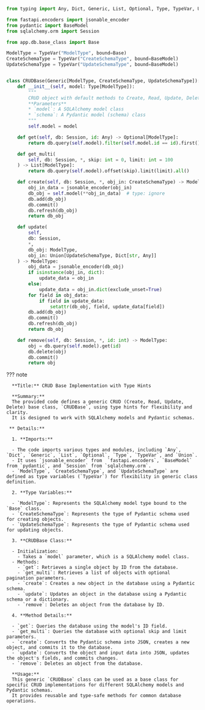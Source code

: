 ``` py
from typing import Any, Dict, Generic, List, Optional, Type, TypeVar, Union

from fastapi.encoders import jsonable_encoder
from pydantic import BaseModel
from sqlalchemy.orm import Session

from app.db.base_class import Base

ModelType = TypeVar("ModelType", bound=Base)
CreateSchemaType = TypeVar("CreateSchemaType", bound=BaseModel)
UpdateSchemaType = TypeVar("UpdateSchemaType", bound=BaseModel)


class CRUDBase(Generic[ModelType, CreateSchemaType, UpdateSchemaType]):
    def __init__(self, model: Type[ModelType]):
        """
        CRUD object with default methods to Create, Read, Update, Delete (CRUD).
        **Parameters**
        * `model`: A SQLAlchemy model class
        * `schema`: A Pydantic model (schema) class
        """
        self.model = model

    def get(self, db: Session, id: Any) -> Optional[ModelType]:
        return db.query(self.model).filter(self.model.id == id).first()

    def get_multi(
        self, db: Session, *, skip: int = 0, limit: int = 100
    ) -> List[ModelType]:
        return db.query(self.model).offset(skip).limit(limit).all()

    def create(self, db: Session, *, obj_in: CreateSchemaType) -> ModelType:
        obj_in_data = jsonable_encoder(obj_in)
        db_obj = self.model(**obj_in_data)  # type: ignore
        db.add(db_obj)
        db.commit()
        db.refresh(db_obj)
        return db_obj

    def update(
        self,
        db: Session,
        *,
        db_obj: ModelType,
        obj_in: Union[UpdateSchemaType, Dict[str, Any]]
    ) -> ModelType:
        obj_data = jsonable_encoder(db_obj)
        if isinstance(obj_in, dict):
            update_data = obj_in
        else:
            update_data = obj_in.dict(exclude_unset=True)
        for field in obj_data:
            if field in update_data:
                setattr(db_obj, field, update_data[field])
        db.add(db_obj)
        db.commit()
        db.refresh(db_obj)
        return db_obj

    def remove(self, db: Session, *, id: int) -> ModelType:
        obj = db.query(self.model).get(id)
        db.delete(obj)
        db.commit()
        return obj
```

??? note

      **Title:** CRUD Base Implementation with Type Hints
      
      **Summary:**
      The provided code defines a generic CRUD (Create, Read, Update, Delete) base class, `CRUDBase`, using type hints for flexibility and clarity. 
      It is designed to work with SQLAlchemy models and Pydantic schemas.
      
     ** Details:**
      
      1. **Imports:**
      
      - The code imports various types and modules, including `Any`, `Dict`, `Generic`, `List`, `Optional`, `Type`, `TypeVar`, and `Union`.
      - It uses `jsonable_encoder` from  `fastapi.encoders`, `BaseModel` from `pydantic`, and `Session` from `sqlalchemy.orm`.
      - `ModelType`, `CreateSchemaType`, and `UpdateSchemaType` are defined as type variables (`TypeVar`) for flexibility in generic class definition.
    
      2. **Type Variables:**
      
      - `ModelType`: Represents the SQLAlchemy model type bound to the `Base` class.
      - `CreateSchemaType`: Represents the type of Pydantic schema used for creating objects.
      - `UpdateSchemaType`: Represents the type of Pydantic schema used for updating objects.
    
      3. **CRUDBase Class:**
      
      - Initialization:
        - Takes a `model` parameter, which is a SQLAlchemy model class.
      - Methods:
        - `get`: Retrieves a single object by ID from the database.
        - `get_multi`: Retrieves a list of objects with optional pagination parameters.
        - `create`: Creates a new object in the database using a Pydantic schema.
        - `update`: Updates an object in the database using a Pydantic schema or a dictionary.
        - `remove`: Deletes an object from the database by ID.
        
      4. **Method Details:**
      
      - `get`: Queries the database using the model's ID field.
      - `get_multi`: Queries the database with optional skip and limit parameters.
      - `create`: Converts the Pydantic schema into JSON, creates a new object, and commits it to the database.
      - `update`: Converts the object and input data into JSON, updates the object's fields, and commits changes.
      - `remove`: Deletes an object from the database.
      
      **Usage:**
      This generic `CRUDBase` class can be used as a base class for specific CRUD implementations for different SQLAlchemy models and Pydantic schemas. 
      It provides reusable and type-safe methods for common database operations.
